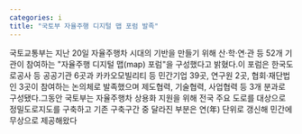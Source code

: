 ```yaml
---
categories: i
title: "국토부 자율주행 디지털 맵 포럼 발족"
---
```

국토교통부는 지난 20일 자율주행차 시대의 기반을 만들기 위해 산·학·연·관 등 52개 기관이 참여하는 "자율주행 디지털 맵(map) 포럼"을 구성했다고 밝혔다.이 포럼은 한국도로공사 등 공공기관 6곳과 카카오모빌리티 등 민간기업 39곳, 연구원 2곳, 협회·재단법인 3곳이 참여하는 논의체로 발족했으며 제도협력, 기술협력, 사업협력 등 3개 분과로 구성됐다.그동안 국토부는 자율주행차 상용화 지원을 위해 전국 주요 도로를 대상으로 정밀도로지도를 구축하고 기존 구축구간 중 달라진 부분은 연(年) 단위로 갱신해 민간에 무상으로 제공해왔다